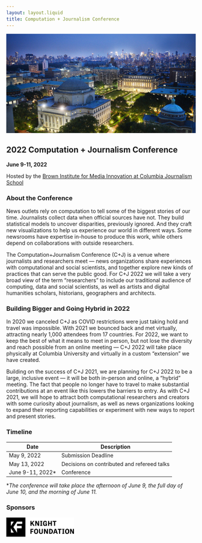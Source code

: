 ```yaml
---
layout: layout.liquid
title: Computation + Journalism Conference
---
```

![Columbia image](images/columbiaImage.jpeg)

## 2022 Computation + Journalism Conference

<!-- Data Journalism in an Expanded Field -->

**June 9-11, 2022**

Hosted by the [Brown Institute for Media Innovation
at Columbia Journalism School](https://brown.columbia.edu/)

### About the Conference

News outlets rely on computation to tell some of the biggest stories of our time. Journalists collect data when official sources have not. They build statistical models to uncover disparities, previously ignored. And they craft new visualizations to help us experience our world in different ways. Some newsrooms have expertise in-house to produce this work, while others depend on collaborations with outside researchers.

The Computation+Journalism Conference (C+J) is a venue where journalists and researchers meet — news organizations share experiences with computational and social scientists, and together explore new kinds of practices that can serve the public good. For C+J 2022 we will take a very broad view of the term “researchers” to include our traditional audience of computing, data and social scientists, as well as artists and digital humanities scholars, historians, geographers and architects.

### Building Bigger and Going Hybrid in 2022

In 2020 we canceled C+J as COVID restrictions were just taking hold and travel was impossible. With 2021 we bounced back and met virtually, attracting nearly 1,000 attendees from 17 countries. For 2022, we want to keep the best of what it means to meet in person, but not lose the diversity and reach possible from an online meeting — C+J 2022 will take place physically at Columbia University and virtually in a custom “extension” we have created.

Building on the success of C+J 2021, we are planning for C+J 2022 to be a large, inclusive event — it will be both in-person and online, a “hybrid” meeting. The fact that people no longer have to travel to make substantial contributions at an event like this lowers the barriers to entry. As with C+J 2021, we will hope to attract both computational researchers and creators with some curiosity about journalism, as well as news organizations looking to expand their reporting capabilities or experiment with new ways to report and present stories.

### Timeline

| Date      | Description |
| ----------- | ----------- |
| May 9, 2022      | Submission Deadline       |
| May 13, 2022   | Decisions on contributed and refereed talks        |
| June 9-11, 2022*   | Conference |

**The conference will take place the afternoon of June 9, the full day of June 10, and the morning of June 11.*

### Sponsors

<img src="images/knightFoundationLogo.png" alt="Knight Foundation logo" width="180 em"/>

